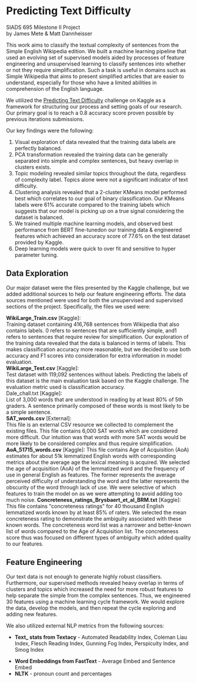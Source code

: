# Predicting Text Difficulty
SIADS 695 Milestone II Project<br>
by James Mete & Matt Dannheisser

This work aims to classify the textual complexity of sentences from the Simple English Wikipedia edition. We built a machine learning pipeline that used an evolving set of supervised models aided by processes of feature engineering and unsupervised learning to classify sentences into whether or not they require simplification. Such a task is useful in domains such as Simple Wikipedia that aims to present simplified articles that are easier to understand, especially for those who  have a limited abilities in comprehension of the English language.

We utilized the [Predicting Text Difficulty](https://www.kaggle.com/c/umich-siads-695-predicting-text-difficulty) challenge on Kaggle as a framework for structuring our process and setting goals of our research. Our primary goal is to reach a 0.8 accuracy score proven possible by previous iterations submissions.

Our key findings were the following:
<ol>
<li>Visual exploration of data revealed that the training data labels are perfectly balanced.</li>

<li>PCA transformation revealed the training data can be generally separated into simple and complex sentences, but heavy overlap in clusters exists.</li>

<li>Topic modeling revealed similar topics throughout the data, regardless of complexity label. Topics alone were not a significant indicator of text difficulty.</li>

<li>Clustering analysis revealed that a 2-cluster KMeans model performed best which correlates to our goal of binary classification. Our KMeans labels were 61% accurate compared to the training labels which suggests that our model is picking up on a true signal considering the dataset is balanced.</li>

<li>We trained multiple machine learning models, and observed best performance from BERT fine-tunedon our training data & engineered features which achieved an accuracy score of 77.6% on the test dataset provided by Kaggle.</li>

<li>Deep learning models were quick to over fit and sensitive to hyper parameter tuning.
</ol>

## Data Exploration

Our major dataset were the files presented by the Kaggle challenge, but we added additional sources to help our feature engineering efforts. The data sources mentioned were used for both the unsupervised and supervised sections
of the project. Specifically, the files we used were:

**WikiLarge_Train.csv** [Kaggle]:<br>
Training dataset containing 416,768 sentences from Wikipedia that also contains labels. 0 refers to sentences that are
sufficiently simple, and1 refers to sentences that require review for simplification. Our exploration of the training
data revealed that the data is balanced in terms of labels. This makes classification accuracy more reasonable, but we decided to use both accuracy and F1 scores into consideration for extra information in model evaluation.<br>
**WikiLarge_Test.csv** [Kaggle]:<br>
Test dataset with 119,092 sentences without labels. Predicting the labels of this dataset is the main evaluation task based on the Kaggle challenge. The evaluation metric used is classification accuracy.<br>
Dale_chall.txt [Kaggle]:<br>
List of 3,000 words that are understood in reading by at least 80% of 5th graders. A sentence primarily composed of
these words is most likely to be a simple sentence.<br>
**SAT_words.csv** [External]:<br>
This file is an external CSV resource we collected to complement the existing files. This file contains 6,000 SAT
words which are considered more difficult. Our intuition was that words with more SAT words would be more likely
to be considered complex and thus require simplification.
**AoA_51715_words.csv** [Kaggle]:
This file contains Age of Acquisition (AoA) estimates for about 51k lemmatized English words with corresponding
metrics about the average age the lexical meaning is acquired. We selected the age of acquisition (AoA) of the
lemmatized word and the frequency of use in general English as features. The former represents the average
perceived difficulty of understanding the word and the latter represents the obscurity of the word through lack of
use. We were selective of which features to train the model on as we were attempting to avoid adding too much
noise.
**Concreteness_ratings_Brysbaert_et_al_BRM.txt** [Kaggle]:
This file contains "concreteness ratings" for 40 thousand English lemmatized words known by at least 85% of raters.
We selected the mean concreteness rating to demonstrate the ambiguity associated with these known words. The
concreteness word list was a narrower and better-known list of words compared to the Age of Acquisition list. The
concreteness score thus was focused on different types of ambiguity which added quality to our features.

## Feature Engineering

Our text data is not enough to generate highly robust classifiers. Furthermore, our supervised methods revealed heavy overlap in terms of clusters and topics which increased the need for more robust features to help separate the simple from the complex sentences. Thus, we engineered 30 features using a machine learning cycle framework. We would explore the data, develop the models, and then repeat the cycle exploring and adding new features.

We also utilized external NLP metrics from the following sources:<br>
- **Text_ stats from Textacy** - Automated Readability Index, Coleman Liau Index,
Flesch Reading Index, Gunning Fog Index, Perspicuity Index, and Smog Index
* **Word Embeddings from FastText** - Average Embed and Sentence Embed
* **NLTK** - pronoun count and percentages


